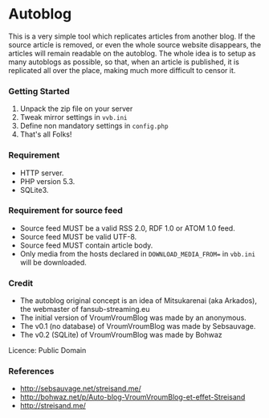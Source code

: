 # Autoblog #

This is a very simple tool which replicates articles from another blog. If the source article is removed, or even the whole source website disappears, the articles will remain readable on the autoblog. The whole idea is to setup as many autoblogs as possible, so that, when an article is published, it is replicated all over the place, making much more difficult to censor it.

### Getting Started ###
1.  Unpack the zip file on your server
2.  Tweak mirror settings in `vvb.ini`
3.  Define non mandatory settings in `config.php`
4.  That's all Folks!

### Requirement ###
*	HTTP server.
*	PHP version 5.3.
*	SQLite3.

### Requirement for source feed ##
*	Source feed MUST be a valid RSS 2.0, RDF 1.0 or ATOM 1.0 feed.
*	Source feed MUST be valid UTF-8.
*	Source feed MUST contain article body.
*	Only media from the hosts declared in `DOWNLOAD_MEDIA_FROM=` in `vbb.ini` will be downloaded.

### Credit ###
*	The autoblog original concept is an idea of Mitsukarenai (aka Arkados), the webmaster of fansub-streaming.eu
*	The initial version of VroumVroumBlog was made by an anonymous.
*	The v0.1 (no database) of VroumVroumBlog was made by Sebsauvage.
*	The v0.2 (SQLite) of VroumVroumBlog was made by Bohwaz

Licence: Public Domain

### References ###
*	http://sebsauvage.net/streisand.me/
*	http://bohwaz.net/p/Auto-blog-VroumVroumBlog-et-effet-Streisand
*	http://streisand.me/


